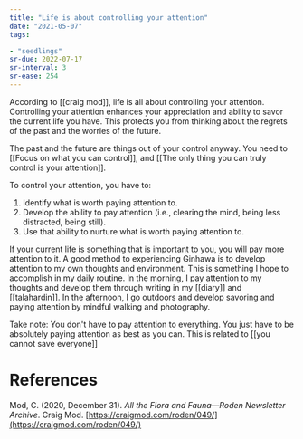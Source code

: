 ```yaml
---
title: "Life is about controlling your attention"
date: "2021-05-07"
tags:

- "seedlings"
sr-due: 2022-07-17
sr-interval: 3
sr-ease: 254
---
```


According to [[craig mod]], life is all about controlling your attention. Controlling your attention enhances your appreciation and ability to savor the current life you have. This protects you from thinking about the regrets of the past and the worries of the future.

The past and the future are things out of your control anyway. You need to [[Focus on what you can control]], and [[The only thing you can truly control is your attention]].

To control your attention, you have to:

1. Identify what is worth paying attention to.
2. Develop the ability to pay attention (i.e., clearing the mind, being less distracted, being still).
3. Use that ability to nurture what is worth paying attention to.

If your current life is something that is important to you, you will pay more attention to it. A good method to experiencing Ginhawa is to develop attention to my own thoughts and environment. This is something I hope to accomplish in my daily routine. In the morning, I pay attention to my thoughts and develop them through writing in my [[diary]] and [[talahardin]]. In the afternoon, I go outdoors and develop savoring and paying attention by mindful walking and photography.

Take note: You don't have to pay attention to everything. You just have to be absolutely paying attention as best as you can. This is related to [[you cannot save everyone]]

# References

Mod, C. (2020, December 31). *All the Flora and Fauna—Roden Newsletter Archive*. Craig Mod. [https://craigmod.com/roden/049/](https://craigmod.com/roden/049/)
